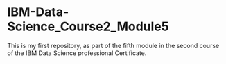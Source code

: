 # IBM-Data-Science_Course2_Module5
This is my first repository, as part of the fifth module in the second course of the IBM Data Science professional Certificate.
